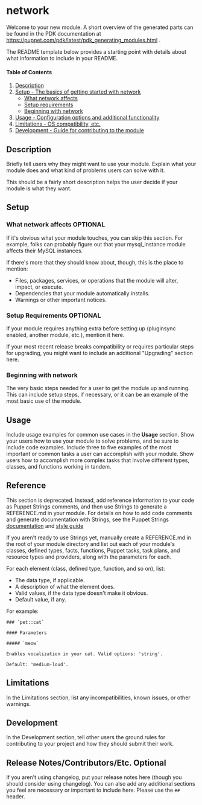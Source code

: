 
# network

Welcome to your new module. A short overview of the generated parts can be found in the PDK documentation at https://puppet.com/pdk/latest/pdk_generating_modules.html .

The README template below provides a starting point with details about what information to include in your README.

#### Table of Contents

1. [Description](#description)
2. [Setup - The basics of getting started with network](#setup)
    * [What network affects](#what-network-affects)
    * [Setup requirements](#setup-requirements)
    * [Beginning with network](#beginning-with-network)
3. [Usage - Configuration options and additional functionality](#usage)
4. [Limitations - OS compatibility, etc.](#limitations)
5. [Development - Guide for contributing to the module](#development)

## Description

Briefly tell users why they might want to use your module. Explain what your module does and what kind of problems users can solve with it.

This should be a fairly short description helps the user decide if your module is what they want.

## Setup

### What network affects **OPTIONAL**

If it's obvious what your module touches, you can skip this section. For example, folks can probably figure out that your mysql_instance module affects their MySQL instances.

If there's more that they should know about, though, this is the place to mention:

* Files, packages, services, or operations that the module will alter, impact, or execute.
* Dependencies that your module automatically installs.
* Warnings or other important notices.

### Setup Requirements **OPTIONAL**

If your module requires anything extra before setting up (pluginsync enabled, another module, etc.), mention it here.

If your most recent release breaks compatibility or requires particular steps for upgrading, you might want to include an additional "Upgrading" section here.

### Beginning with network

The very basic steps needed for a user to get the module up and running. This can include setup steps, if necessary, or it can be an example of the most basic use of the module.

## Usage

Include usage examples for common use cases in the **Usage** section. Show your users how to use your module to solve problems, and be sure to include code examples. Include three to five examples of the most important or common tasks a user can accomplish with your module. Show users how to accomplish more complex tasks that involve different types, classes, and functions working in tandem.

## Reference

This section is deprecated. Instead, add reference information to your code as Puppet Strings comments, and then use Strings to generate a REFERENCE.md in your module. For details on how to add code comments and generate documentation with Strings, see the Puppet Strings [documentation](https://puppet.com/docs/puppet/latest/puppet_strings.html) and [style guide](https://puppet.com/docs/puppet/latest/puppet_strings_style.html)

If you aren't ready to use Strings yet, manually create a REFERENCE.md in the root of your module directory and list out each of your module's classes, defined types, facts, functions, Puppet tasks, task plans, and resource types and providers, along with the parameters for each.

For each element (class, defined type, function, and so on), list:

  * The data type, if applicable.
  * A description of what the element does.
  * Valid values, if the data type doesn't make it obvious.
  * Default value, if any.

For example:

```
### `pet::cat`

#### Parameters

##### `meow`

Enables vocalization in your cat. Valid options: 'string'.

Default: 'medium-loud'.
```

## Limitations

In the Limitations section, list any incompatibilities, known issues, or other warnings.

## Development

In the Development section, tell other users the ground rules for contributing to your project and how they should submit their work.

## Release Notes/Contributors/Etc. **Optional**

If you aren't using changelog, put your release notes here (though you should consider using changelog). You can also add any additional sections you feel are necessary or important to include here. Please use the `## ` header.
